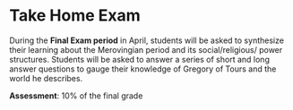# Take Home Exam

During the **Final Exam period** in April, students will be asked to synthesize their learning about the Merovingian period and its social/religious/ power structures. Students will be asked to answer a series of short and long answer questions to gauge their knowledge of Gregory of Tours and the world he describes.&#x20;

**Assessment**: 10% of the final grade
